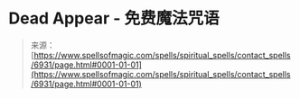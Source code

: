 <!--yml

category: 未分类

date: 2024-06-12 18:41:48

-->

# Dead Appear - 免费魔法咒语

> 来源：[https://www.spellsofmagic.com/spells/spiritual_spells/contact_spells/6931/page.html#0001-01-01](https://www.spellsofmagic.com/spells/spiritual_spells/contact_spells/6931/page.html#0001-01-01)
